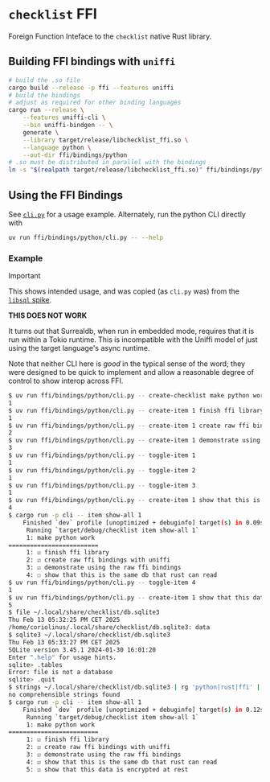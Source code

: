 # `checklist` FFI

Foreign Function Inteface to the `checklist` native Rust library.

## Building FFI bindings with `uniffi`

```sh
# build the .so file
cargo build --release -p ffi --features uniffi
# build the bindings
# adjust as required for other binding languages
cargo run --release \
    --features uniffi-cli \
    --bin uniffi-bindgen -- \
    generate \
    --library target/release/libchecklist_ffi.so \
    --language python \
    --out-dir ffi/bindings/python
# .so must be distributed in parallel with the bindings
ln -s "$(realpath target/release/libchecklist_ffi.so)" ffi/bindings/python/
```

## Using the FFI Bindings

See [`cli.py`](./bindings/python/cli.py) for a usage example. Alternately, run the python CLI directly with

```sh
uv run ffi/bindings/python/cli.py -- --help
```

### Example

> [!IMPORTANT]
> This shows intended usage, and was copied (as `cli.py` was) from the [`libsql` spike](https://github.com/coriolinus/libsql-spike/).
>
> **THIS DOES NOT WORK**
>
> It turns out that Surrealdb, when run in embedded mode, requires that it is run within a Tokio runtime.
> This is incompatible with the Uniffi model of just using the target language's async runtime.

Note that neither CLI here is _good_ in the typical sense of the word; they were designed to be quick to implement and allow
a reasonable degree of control to show interop across FFI.

```sh
$ uv run ffi/bindings/python/cli.py -- create-checklist make python work
1
$ uv run ffi/bindings/python/cli.py -- create-item 1 finish ffi library
1
$ uv run ffi/bindings/python/cli.py -- create-item 1 create raw ffi bindings with uniffi
2
$ uv run ffi/bindings/python/cli.py -- create-item 1 demonstrate using the raw ffi bindings
3
$ uv run ffi/bindings/python/cli.py -- toggle-item 1
1
$ uv run ffi/bindings/python/cli.py -- toggle-item 2
1
$ uv run ffi/bindings/python/cli.py -- toggle-item 3
1
$ uv run ffi/bindings/python/cli.py -- create-item 1 show that this is the same db that rust can read
4
$ cargo run -p cli -- item show-all 1
    Finished `dev` profile [unoptimized + debuginfo] target(s) in 0.09s
     Running `target/debug/checklist item show-all 1`
     1: make python work
=========================
     1: ☑ finish ffi library
     2: ☑ create raw ffi bindings with uniffi
     3: ☑ demonstrate using the raw ffi bindings
     4: ☐ show that this is the same db that rust can read
$ uv run ffi/bindings/python/cli.py -- toggle-item 4
1
$ uv run ffi/bindings/python/cli.py -- create-item 1 show that this data is encrypted at rest
5
$ file ~/.local/share/checklist/db.sqlite3
Thu Feb 13 05:32:25 PM CET 2025
/home/coriolinus/.local/share/checklist/db.sqlite3: data
$ sqlite3 ~/.local/share/checklist/db.sqlite3
Thu Feb 13 05:33:27 PM CET 2025
SQLite version 3.45.1 2024-01-30 16:01:20
Enter ".help" for usage hints.
sqlite> .tables
Error: file is not a database
sqlite> .quit
$ strings ~/.local/share/checklist/db.sqlite3 | rg 'python|rust|ffi' || echo no comprehensible strings found
no comprehensible strings found
$ cargo run -p cli -- item show-all 1
    Finished `dev` profile [unoptimized + debuginfo] target(s) in 0.12s
     Running `target/debug/checklist item show-all 1`
     1: make python work
=========================
     1: ☑ finish ffi library
     2: ☑ create raw ffi bindings with uniffi
     3: ☑ demonstrate using the raw ffi bindings
     4: ☑ show that this is the same db that rust can read
     5: ☑ show that this data is encrypted at rest
```
